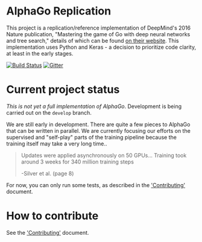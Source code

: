 # AlphaGo Replication

This project is a replication/reference implementation of DeepMind's 2016 Nature publication, "Mastering the game of Go with deep neural networks and tree search," details of which can be found [on their website](http://deepmind.com/alpha-go.html). This implementation uses Python and Keras - a decision to prioritize code clarity, at least in the early stages.

[![Build Status](https://travis-ci.org/Rochester-NRT/AlphaGo.svg?branch=develop)](https://travis-ci.org/Rochester-NRT/AlphaGo)
[![Gitter](https://badges.gitter.im/Rochester-NRT/AlphaGo.svg)](https://gitter.im/Rochester-NRT/AlphaGo?utm_source=badge&utm_medium=badge&utm_campaign=pr-badge)

# Current project status

_This is not yet a full implementation of AlphaGo_. Development is being carried out on the `develop` branch.

We are still early in development. There are quite a few pieces to AlphaGo that can be written in parallel. We are currently focusing our efforts on the supervised and "self-play" parts of the training pipeline because the training itself may take a very long time..

> Updates were applied asynchronously on 50 GPUs... Training took around 3 weeks for 340 million training steps
>
> -Silver et al. (page 8)

For now, you can only run some tests, as described in the ['Contributing'](CONTRIBUTING.md) document.

# How to contribute

See the ['Contributing'](CONTRIBUTING.md) document.

